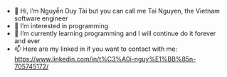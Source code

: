 - 👋 Hi, I’m Nguyễn Duy Tài but you can call me Tai Nguyen, the Vietnam software engineer
- 👀 I’m interested in programming
- 🌱 I’m currently learning programming and I will continue do it forever and ever
- 📫 Here are my linked in if you want to contact with me: https://www.linkedin.com/in/t%C3%A0i-nguy%E1%BB%85n-705745172/
